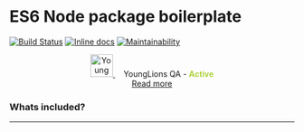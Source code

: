 # ES6 Node package boilerplate

[![Build Status](https://travis-ci.org/YoungLionsGroup/node-pkg-boilerplate.svg?branch=master)](https://travis-ci.org/YoungLionsGroup/node-pkg-boilerplate)
[![Inline docs](https://inch-ci.org/github/YoungLionsGroup/node-pkg-boilerplate.svg?branch=masterr)](https://inch-ci.org/github/YoungLionsGroup/node-pkg-boilerplate.svg?branch=master)
[![Maintainability](https://api.codeclimate.com/v1/badges/45289ebac56581f15998/maintainability)](https://codeclimate.com/github/YoungLionsGroup/node-pkg-boilerplate/maintainability)

<p align="center">
    <a href="https://younglions.pl/yl-qualityassurance/" target="_blank">
        <img src="https://younglions.pl/wp-content/uploads/2018/05/qa_active.png" width="40" alt="Young Lions Quality Assuranc - Active" />
    </a>
    <span style="margin-left: 15px;">YoungLions QA - <strong style="color: #add33b">Active</strong><br/></span>
    <a href="https://younglions.pl/yl-qualityassurance/" target="_blank" target="_blank">Read more</a>
</p>  


### Whats included?
--- 
